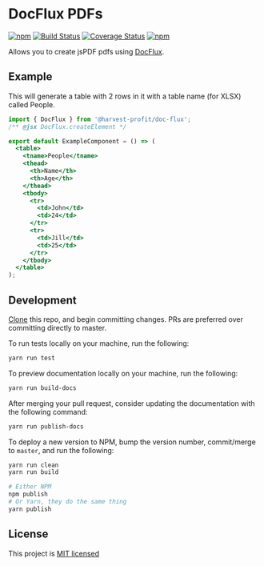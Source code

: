 # DocFlux PDFs
[![npm](https://img.shields.io/npm/v/@harvest-profit/doc-flux-pdfs.svg)](https://www.npmjs.com/package/@harvest-profit/doc-flux-pdfs)  [![Build Status](https://travis-ci.org/HarvestProfit/DocFlux-Spreadsheets.svg?branch=master)](https://travis-ci.org/HarvestProfit/DocFlux-Spreadsheets) [![Coverage Status](https://coveralls.io/repos/github/HarvestProfit/DocFlux-Spreadsheets/badge.svg?branch=master)](https://coveralls.io/github/HarvestProfit/DocFlux-Spreadsheets?branch=master) [![npm](https://img.shields.io/npm/l/@harvest-profit/doc-flux-pdfs.svg)](https://github.com/HarvestProfit/DocFlux-Spreadsheets/blob/master/LICENSE)

Allows you to create jsPDF pdfs using [DocFlux](https://github.com/HarvestProfit/DocFlux).

## Example
This will generate a table with 2 rows in it with a table name (for XLSX) called People.
```jsx
import { DocFlux } from '@harvest-profit/doc-flux';
/** @jsx DocFlux.createElement */

export default ExampleComponent = () => (
  <table>
    <tname>People</tname>
    <thead>
      <th>Name</th>
      <th>Age</th>
    </thead>
    <tbody>
      <tr>
        <td>John</td>
        <td>24</td>
      </tr>
      <tr>
        <td>Jill</td>
        <td>25</td>
      </tr>
    </tbody>
  </table>
);
```

## Development
[Clone](https://help.github.com/articles/cloning-a-repository/) this repo, and begin committing changes. PRs are preferred over committing directly to master.

To run tests locally on your machine, run the following:
```bash
yarn run test
```

To preview documentation locally on your machine, run the following:
```bash
yarn run build-docs
```

After merging your pull request, consider updating the documentation with the following command:
```bash
yarn run publish-docs
```

To deploy a new version to NPM, bump the version number, commit/merge to `master`, and run the following:
```bash
yarn run clean
yarn run build

# Either NPM
npm publish
# Or Yarn, they do the same thing
yarn publish
```

## License
This project is [MIT licensed](https://github.com/HarvestProfit/DocFlux-Spreadsheets/blob/master/LICENSE)
